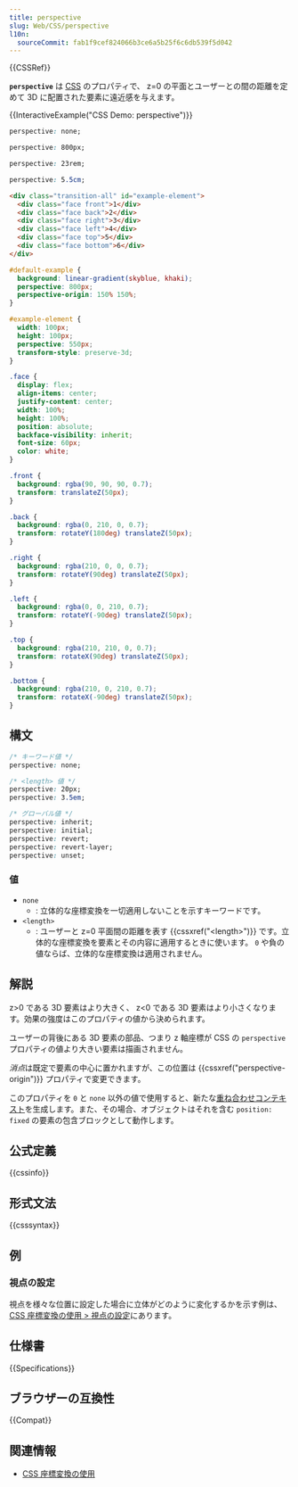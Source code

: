 ```yaml
---
title: perspective
slug: Web/CSS/perspective
l10n:
  sourceCommit: fab1f9cef824066b3ce6a5b25f6c6db539f5d042
---
```


{{CSSRef}}

**`perspective`** は [CSS](/ja/docs/Web/CSS) のプロパティで、 z=0 の平面とユーザーとの間の距離を定めて 3D に配置された要素に遠近感を与えます。

{{InteractiveExample("CSS Demo: perspective")}}

```css interactive-example-choice
perspective: none;
```

```css interactive-example-choice
perspective: 800px;
```

```css interactive-example-choice
perspective: 23rem;
```

```css interactive-example-choice
perspective: 5.5cm;
```

```html interactive-example
<div class="transition-all" id="example-element">
  <div class="face front">1</div>
  <div class="face back">2</div>
  <div class="face right">3</div>
  <div class="face left">4</div>
  <div class="face top">5</div>
  <div class="face bottom">6</div>
</div>
```

```css interactive-example
#default-example {
  background: linear-gradient(skyblue, khaki);
  perspective: 800px;
  perspective-origin: 150% 150%;
}

#example-element {
  width: 100px;
  height: 100px;
  perspective: 550px;
  transform-style: preserve-3d;
}

.face {
  display: flex;
  align-items: center;
  justify-content: center;
  width: 100%;
  height: 100%;
  position: absolute;
  backface-visibility: inherit;
  font-size: 60px;
  color: white;
}

.front {
  background: rgba(90, 90, 90, 0.7);
  transform: translateZ(50px);
}

.back {
  background: rgba(0, 210, 0, 0.7);
  transform: rotateY(180deg) translateZ(50px);
}

.right {
  background: rgba(210, 0, 0, 0.7);
  transform: rotateY(90deg) translateZ(50px);
}

.left {
  background: rgba(0, 0, 210, 0.7);
  transform: rotateY(-90deg) translateZ(50px);
}

.top {
  background: rgba(210, 210, 0, 0.7);
  transform: rotateX(90deg) translateZ(50px);
}

.bottom {
  background: rgba(210, 0, 210, 0.7);
  transform: rotateX(-90deg) translateZ(50px);
}
```

## 構文

```css
/* キーワード値 */
perspective: none;

/* <length> 値 */
perspective: 20px;
perspective: 3.5em;

/* グローバル値 */
perspective: inherit;
perspective: initial;
perspective: revert;
perspective: revert-layer;
perspective: unset;
```

### 値

- `none`
  - : 立体的な座標変換を一切適用しないことを示すキーワードです。
- `<length>`
  - : ユーザーと z=0 平面間の距離を表す {{cssxref("&lt;length&gt;")}} です。立体的な座標変換を要素とその内容に適用するときに使います。 `0` や負の値ならば、立体的な座標変換は適用されません。

## 解説

z>0 である 3D 要素はより大きく、 z<0 である 3D 要素はより小さくなります。効果の強度はこのプロパティの値から決められます。

ユーザーの背後にある 3D 要素の部品、つまり z 軸座標が CSS の `perspective` プロパティの値より大きい要素は描画されません。

*消点*は既定で要素の中心に置かれますが、この位置は {{cssxref("perspective-origin")}} プロパティで変更できます。

このプロパティを `0` と `none` 以外の値で使用すると、新たな[重ね合わせコンテキスト](/ja/docs/Web/CSS/CSS_positioned_layout/Understanding_z-index/Stacking_context)を生成します。また、その場合、オブジェクトはそれを含む `position: fixed` の要素の包含ブロックとして動作します。

## 公式定義

{{cssinfo}}

## 形式文法

{{csssyntax}}

## 例

### 視点の設定

視点を様々な位置に設定した場合に立体がどのように変化するかを示す例は、 [CSS 座標変換の使用 > 視点の設定](/ja/docs/Web/CSS/CSS_transforms/Using_CSS_transforms#setting_perspective)にあります。

## 仕様書

{{Specifications}}

## ブラウザーの互換性

{{Compat}}

## 関連情報

- [CSS 座標変換の使用](/ja/docs/Web/CSS/CSS_transforms/Using_CSS_transforms)
